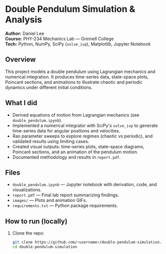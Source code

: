 # Double Pendulum Simulation & Analysis

**Author:** Daniel Lee  
**Course:** PHY-234 Mechanics Lab — Grinnell College  
**Tech:** Python, NumPy, SciPy (`solve_ivp`), Matplotlib, Jupyter Notebook

## Overview
This project models a double pendulum using Lagrangian mechanics and numerical integration. It produces time-series data, state-space plots, Poincaré sections, and animations to illustrate chaotic and periodic dynamics under different initial conditions.

## What I did
- Derived equations of motion from Lagrangian mechanics (see `double_pendulum.ipynb`).
- Implemented a numerical integrator with SciPy's `solve_ivp` to generate time-series data for angular positions and velocities.
- Ran parameter sweeps to explore regimes (chaotic vs periodic), and validated results using limiting cases.
- Created visual outputs: time-series plots, state-space diagrams, Poincaré sections, and an animation of the pendulum motion.
- Documented methodology and results in `report.pdf`.

## Files
- `double_pendulum.ipynb` — Jupyter notebook with derivation, code, and visualizations.
- `report.pdf` — Final lab report summarizing findings.
- `images/` — Plots and animation GIFs.
- `requirements.txt` — Python package requirements.

## How to run (locally)
1. Clone the repo:
   ```bash
   git clone https://github.com/<username>/double-pendulum-simulation.git
   cd double-pendulum-simulation
